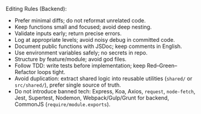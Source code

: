 Editing Rules (Backend):
- Prefer minimal diffs; do not reformat unrelated code.
- Keep functions small and focused; avoid deep nesting.
- Validate inputs early; return precise errors.
- Log at appropriate levels; avoid noisy debug in committed code.
- Document public functions with JSDoc; keep comments in English.
- Use environment variables safely; no secrets in repo.
- Structure by feature/module; avoid god files.
 - Follow TDD: write tests before implementation; keep Red–Green–Refactor loops tight.
 - Avoid duplication: extract shared logic into reusable utilities (`shared/` or `src/shared/`), prefer single source of truth.
 - Do not introduce banned tech: Express, Koa, Axios, `request`, `node-fetch`, Jest, Supertest, Nodemon, Webpack/Gulp/Grunt for backend, CommonJS (`require/module.exports`).
